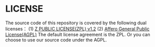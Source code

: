 # LICENSE

The source code of this repository is covered by the following dual licenses：
(1) [Z PUBLIC LICENSE(ZPL) v1.2](http://zpl.pub/page/zplv12.html)
(2) [Affero General Public License(AGPL)](https://www.gnu.org/licenses/agpl-3.0.en.html)
The default license agreement is the ZPL.
Or you can choose to use our source code under the AGPL.
